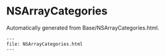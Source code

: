 
# NSArrayCategories

Automatically generated from Base/NSArrayCategories.html.

``` {raw} html
---
file: NSArrayCategories.html
---
```
